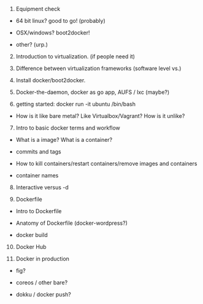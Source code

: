 1. Equipment check

 * 64 bit linux? good to go! (probably)

 * OSX/windows? boot2docker! 

 * other? (urp.)

2. Introduction to virtualization. (if people need it)

3. Difference between virtualization frameworks (software level vs.)

4. Install docker/boot2docker.

5. Docker-the-daemon, docker as go app, AUFS / lxc (maybe?) 

6. getting started: docker run -it ubuntu /bin/bash

 * How is it like bare metal? Like Virtualbox/Vagrant? How is it unlike?

7. Intro to basic docker terms and workflow 

 * What is a image? What is a container?

 * commits and tags

 * How to kill containers/restart containers/remove images and containers

 * container names

8. Interactive versus -d 

9. Dockerfile
 
 * Intro to Dockerfile
 
 * Anatomy of Dockerfile (docker-wordpress?) 

 * docker build

10. Docker Hub

11. Docker in production

 * fig?

 * coreos / other bare?

 * dokku / docker push?
